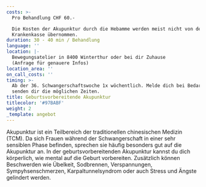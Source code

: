 ```yaml
---
costs: >-
  Pro Behandlung CHF 60.-  

  Die Kosten der Akupunktur durch die Hebamme werden meist nicht von der
  Krankenkasse übernommen.
duration: 30 - 40 min / Behandlung
language: ''
location: |-
  Bewegungsatelier in 8400 Winterthur oder bei dir Zuhause  
  (Anfrage für genauere Infos)
location_area: ''
on_call_costs: ''
timing: >-
  Ab der 36. Schwangerschaftswoche 1x wöchentlich. Melde dich bei Bedarf und wir
  senden dir die möglichen Zeiten.
title: Geburtsvorbereitende Akupunktur
titlecolor: '#97BABF'
weight: 2
_template: angebot
---
```


Akupunktur ist ein Teilbereich der traditionellen chinesischen Medizin (TCM). Da sich Frauen während der Schwangerschaft in einer sehr sensiblen Phase befinden, sprechen sie häufig besonders gut auf die Akupunktur an. In der geburtsvorbereitenden Akupunktur kannst du dich körperlich, wie mental auf die Geburt vorbereiten. Zusätzlich können Beschwerden wie Übelkeit, Sodbrennen, Verspannungen, Sympyhsenschmerzen, Karpaltunnelsyndrom oder auch Stress und Ängste gelindert werden.
